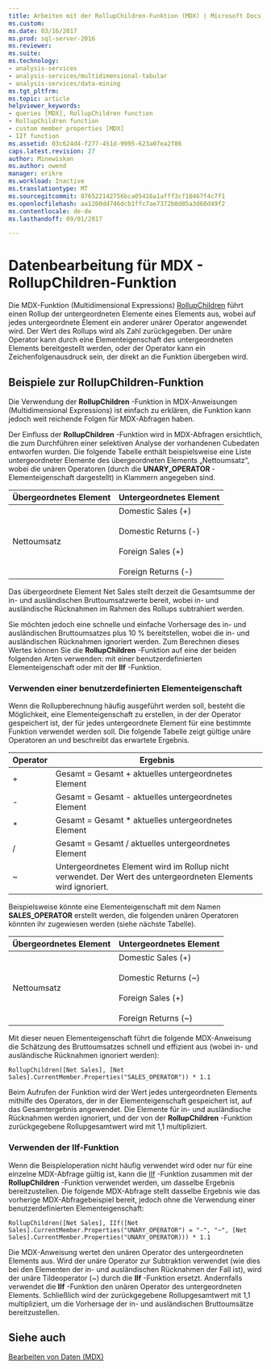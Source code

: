 ```yaml
---
title: Arbeiten mit der RollupChildren-Funktion (MDX) | Microsoft Docs
ms.custom: 
ms.date: 03/16/2017
ms.prod: sql-server-2016
ms.reviewer: 
ms.suite: 
ms.technology:
- analysis-services
- analysis-services/multidimensional-tabular
- analysis-services/data-mining
ms.tgt_pltfrm: 
ms.topic: article
helpviewer_keywords:
- queries [MDX], RollupChildren function
- RollupChildren function
- custom member properties [MDX]
- IIf function
ms.assetid: 03c624d4-f277-451d-9995-623a07ea2f86
caps.latest.revision: 27
author: Minewiskan
ms.author: owend
manager: erikre
ms.workload: Inactive
ms.translationtype: MT
ms.sourcegitcommit: 876522142756bca05416a1afff3cf10467f4c7f1
ms.openlocfilehash: aa1200dd746dcb1ffc7ae7372b0d85a3d60d49f2
ms.contentlocale: de-de
ms.lasthandoff: 09/01/2017

---
```

# <a name="mdx-data-manipulation---rollupchildren-function"></a>Datenbearbeitung für MDX - RollupChildren-Funktion
  Die MDX-Funktion (Multidimensional Expressions) [RollupChildren](../../../mdx/rollupchildren-mdx.md) führt einen Rollup der untergeordneten Elemente eines Elements aus, wobei auf jedes untergeordnete Element ein anderer unärer Operator angewendet wird. Der Wert des Rollups wird als Zahl zurückgegeben. Der unäre Operator kann durch eine Elementeigenschaft des untergeordneten Elements bereitgestellt werden, oder der Operator kann ein Zeichenfolgenausdruck sein, der direkt an die Funktion übergeben wird.  
  
## <a name="rollupchildren-function-examples"></a>Beispiele zur RollupChildren-Funktion  
 Die Verwendung der **RollupChildren** -Funktion in MDX-Anweisungen (Multidimensional Expressions) ist einfach zu erklären, die Funktion kann jedoch weit reichende Folgen für MDX-Abfragen haben.  
  
 Der Einfluss der **RollupChildren** -Funktion wird in MDX-Abfragen ersichtlich, die zum Durchführen einer selektiven Analyse der vorhandenen Cubedaten entworfen wurden. Die folgende Tabelle enthält beispielsweise eine Liste untergeordneter Elemente des übergeordneten Elements „Nettoumsatz“, wobei die unären Operatoren (durch die **UNARY_OPERATOR** -Elementeigenschaft dargestellt) in Klammern angegeben sind.  
  
|Übergeordnetes Element|Untergeordnetes Element|  
|-------------------|------------------|  
|Nettoumsatz|Domestic Sales (+)<br /><br /> Domestic Returns (-)<br /><br /> Foreign Sales (+)<br /><br /> Foreign Returns (-)|  
  
 Das übergeordnete Element Net Sales stellt derzeit die Gesamtsumme der in- und ausländischen Bruttoumsatzwerte bereit, wobei in- und ausländische Rücknahmen im Rahmen des Rollups subtrahiert werden.  
  
 Sie möchten jedoch eine schnelle und einfache Vorhersage des in- und ausländischen Bruttoumsatzes plus 10 % bereitstellen, wobei die in- und ausländischen Rücknahmen ignoriert werden. Zum Berechnen dieses Wertes können Sie die **RollupChildren** -Funktion auf eine der beiden folgenden Arten verwenden: mit einer benutzerdefinierten Elementeigenschaft oder mit der **IIf** -Funktion.  
  
### <a name="using-a-custom-member-property"></a>Verwenden einer benutzerdefinierten Elementeigenschaft  
 Wenn die Rollupberechnung häufig ausgeführt werden soll, besteht die Möglichkeit, eine Elementeigenschaft zu erstellen, in der der Operator gespeichert ist, der für jedes untergeordnete Element für eine bestimmte Funktion verwendet werden soll. Die folgende Tabelle zeigt gültige unäre Operatoren an und beschreibt das erwartete Ergebnis.  
  
|Operator|Ergebnis|  
|--------------|------------|  
|+|Gesamt = Gesamt + aktuelles untergeordnetes Element|  
|-|Gesamt = Gesamt - aktuelles untergeordnetes Element|  
|*|Gesamt = Gesamt * aktuelles untergeordnetes Element|  
|/|Gesamt = Gesamt / aktuelles untergeordnetes Element|  
|~|Untergeordnetes Element wird im Rollup nicht verwendet. Der Wert des untergeordneten Elements wird ignoriert.|  
  
 Beispielsweise könnte eine Elementeigenschaft mit dem Namen **SALES_OPERATOR** erstellt werden, die folgenden unären Operatoren könnten ihr zugewiesen werden (siehe nächste Tabelle).  
  
|Übergeordnetes Element|Untergeordnetes Element|  
|-------------------|------------------|  
|Nettoumsatz|Domestic Sales (+)<br /><br /> Domestic Returns (~)<br /><br /> Foreign Sales (+)<br /><br /> Foreign Returns (~)|  
  
 Mit dieser neuen Elementeigenschaft führt die folgende MDX-Anweisung die Schätzung des Bruttoumsatzes schnell und effizient aus (wobei in- und ausländische Rücknahmen ignoriert werden):  
  
```  
RollupChildren([Net Sales], [Net Sales].CurrentMember.Properties("SALES_OPERATOR")) * 1.1  
```  
  
 Beim Aufrufen der Funktion wird der Wert jedes untergeordneten Elements mithilfe des Operators, der in der Elementeigenschaft gespeichert ist, auf das Gesamtergebnis angewendet. Die Elemente für in- und ausländische Rücknahmen werden ignoriert, und der von der **RollupChildren** -Funktion zurückgegebene Rollupgesamtwert wird mit 1,1 multipliziert.  
  
### <a name="using-the-iif-function"></a>Verwenden der IIf-Funktion  
 Wenn die Beispieloperation nicht häufig verwendet wird oder nur für eine einzelne MDX-Abfrage gültig ist, kann die [IIf](../../../mdx/iif-mdx.md) -Funktion zusammen mit der **RollupChildren** -Funktion verwendet werden, um dasselbe Ergebnis bereitzustellen. Die folgende MDX-Abfrage stellt dasselbe Ergebnis wie das vorherige MDX-Abfragebeispiel bereit, jedoch ohne die Verwendung einer benutzerdefinierten Elementeigenschaft:  
  
```  
RollupChildren([Net Sales], IIf([Net Sales].CurrentMember.Properties("UNARY_OPERATOR") = "-", "~", [Net Sales].CurrentMember.Properties("UNARY_OPERATOR))) * 1.1  
```  
  
 Die MDX-Anweisung wertet den unären Operator des untergeordneten Elements aus. Wird der unäre Operator zur Subtraktion verwendet (wie dies bei den Elementen der in- und ausländischen Rücknahmen der Fall ist), wird der unäre Tildeoperator (~) durch die **IIf** -Funktion ersetzt. Andernfalls verwendet die **IIf** -Funktion den unären Operator des untergeordneten Elements. Schließlich wird der zurückgegebene Rollupgesamtwert mit 1,1 multipliziert, um die Vorhersage der in- und ausländischen Bruttoumsätze bereitzustellen.  
  
## <a name="see-also"></a>Siehe auch  
 [Bearbeiten von Daten &#40;MDX&#41;](../../../analysis-services/multidimensional-models/mdx/mdx-data-manipulation-manipulating-data.md)  
  
  

